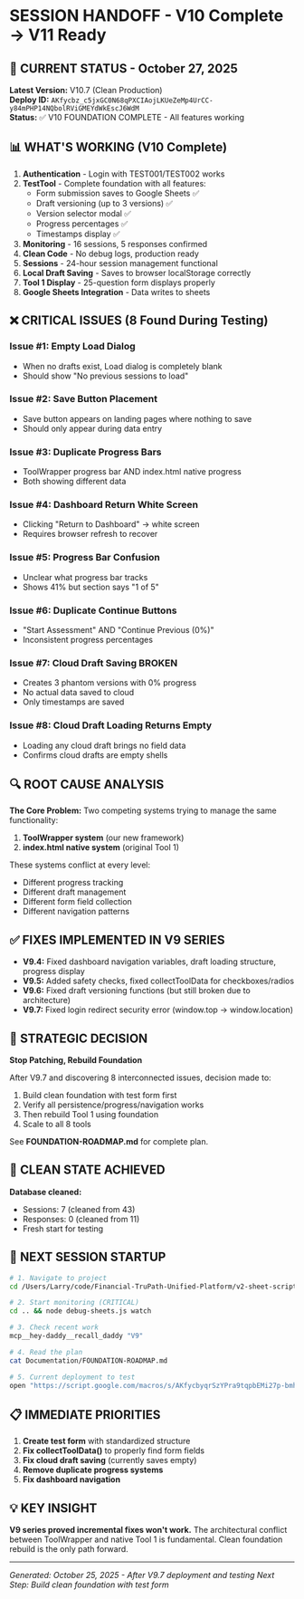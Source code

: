# SESSION HANDOFF - V10 Complete → V11 Ready

## 🚨 CURRENT STATUS - October 27, 2025

**Latest Version:** V10.7 (Clean Production)  
**Deploy ID:** `AKfycbz_c5jxGC0N68qPXCIAojLKUeZeMp4UrCC-y84mPHP14NQbolRViGMEYdWkEscJ6WdM`  
**Status:** ✅ V10 FOUNDATION COMPLETE - All features working

## 📊 WHAT'S WORKING (V10 Complete)

1. **Authentication** - Login with TEST001/TEST002 works
2. **TestTool** - Complete foundation with all features:
   - Form submission saves to Google Sheets ✅
   - Draft versioning (up to 3 versions) ✅
   - Version selector modal ✅
   - Progress percentages ✅
   - Timestamps display ✅
3. **Monitoring** - 16 sessions, 5 responses confirmed
4. **Clean Code** - No debug logs, production ready
2. **Sessions** - 24-hour session management functional
3. **Local Draft Saving** - Saves to browser localStorage correctly
4. **Tool 1 Display** - 25-question form displays properly
5. **Google Sheets Integration** - Data writes to sheets

## ❌ CRITICAL ISSUES (8 Found During Testing)

### Issue #1: Empty Load Dialog
- When no drafts exist, Load dialog is completely blank
- Should show "No previous sessions to load"

### Issue #2: Save Button Placement
- Save button appears on landing pages where nothing to save
- Should only appear during data entry

### Issue #3: Duplicate Progress Bars
- ToolWrapper progress bar AND index.html native progress
- Both showing different data

### Issue #4: Dashboard Return White Screen
- Clicking "Return to Dashboard" → white screen
- Requires browser refresh to recover

### Issue #5: Progress Bar Confusion
- Unclear what progress bar tracks
- Shows 41% but section says "1 of 5"

### Issue #6: Duplicate Continue Buttons
- "Start Assessment" AND "Continue Previous (0%)"
- Inconsistent progress percentages

### Issue #7: Cloud Draft Saving BROKEN
- Creates 3 phantom versions with 0% progress
- No actual data saved to cloud
- Only timestamps are saved

### Issue #8: Cloud Draft Loading Returns Empty
- Loading any cloud draft brings no field data
- Confirms cloud drafts are empty shells

## 🔍 ROOT CAUSE ANALYSIS

**The Core Problem:** Two competing systems trying to manage the same functionality:
1. **ToolWrapper system** (our new framework)
2. **index.html native system** (original Tool 1)

These systems conflict at every level:
- Different progress tracking
- Different draft management
- Different form field collection
- Different navigation patterns

## ✅ FIXES IMPLEMENTED IN V9 SERIES

- **V9.4:** Fixed dashboard navigation variables, draft loading structure, progress display
- **V9.5:** Added safety checks, fixed collectToolData for checkboxes/radios
- **V9.6:** Fixed draft versioning functions (but still broken due to architecture)
- **V9.7:** Fixed login redirect security error (window.top → window.location)

## 🎯 STRATEGIC DECISION

**Stop Patching, Rebuild Foundation**

After V9.7 and discovering 8 interconnected issues, decision made to:
1. Build clean foundation with test form first
2. Verify all persistence/progress/navigation works
3. Then rebuild Tool 1 using foundation
4. Scale to all 8 tools

See **FOUNDATION-ROADMAP.md** for complete plan.

## 📁 CLEAN STATE ACHIEVED

**Database cleaned:**
- Sessions: 7 (cleaned from 43)
- Responses: 0 (cleaned from 11)
- Fresh start for testing

## 🚀 NEXT SESSION STARTUP

```bash
# 1. Navigate to project
cd /Users/Larry/code/Financial-TruPath-Unified-Platform/v2-sheet-script

# 2. Start monitoring (CRITICAL)
cd .. && node debug-sheets.js watch

# 3. Check recent work
mcp__hey-daddy__recall_daddy "V9"

# 4. Read the plan
cat Documentation/FOUNDATION-ROADMAP.md

# 5. Current deployment to test
open "https://script.google.com/macros/s/AKfycbyqrSzYPra9tqpbEMi27p-bmhEFhSdi5leEOpYq1UdtFVl5dgcB7b6AS4V9nXO14Y2P/exec"
```

## 📋 IMMEDIATE PRIORITIES

1. **Create test form** with standardized structure
2. **Fix collectToolData()** to properly find form fields
3. **Fix cloud draft saving** (currently saves empty)
4. **Remove duplicate progress systems**
5. **Fix dashboard navigation**

## 💡 KEY INSIGHT

**V9 series proved incremental fixes won't work.** The architectural conflict between ToolWrapper and native Tool 1 is fundamental. Clean foundation rebuild is the only path forward.

---

*Generated: October 25, 2025 - After V9.7 deployment and testing*
*Next Step: Build clean foundation with test form*